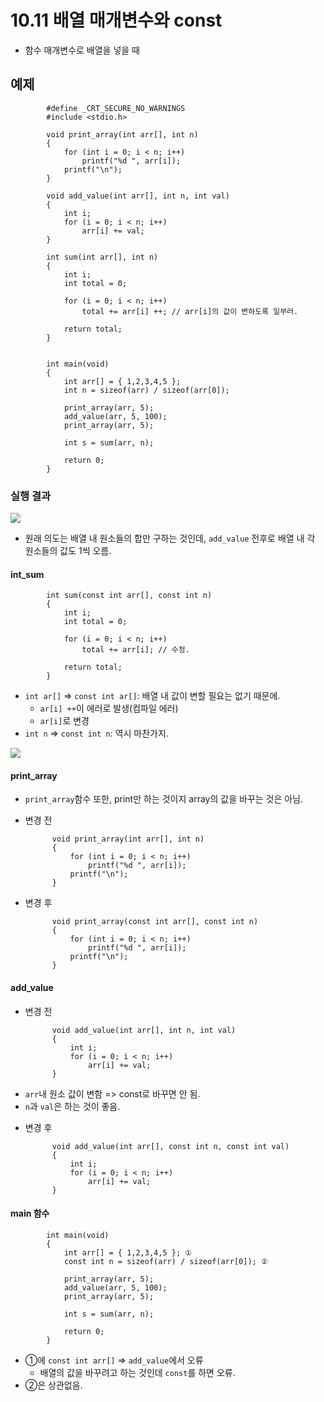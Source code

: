 # 10.11 배열 매개변수와 const

- 함수 매개변수로 배열을 넣을 때

## 예제

            #define _CRT_SECURE_NO_WARNINGS
            #include <stdio.h>

            void print_array(int arr[], int n)
            {
                for (int i = 0; i < n; i++)
                    printf("%d ", arr[i]);
                printf("\n");
            }

            void add_value(int arr[], int n, int val)
            {
                int i;
                for (i = 0; i < n; i++)
                    arr[i] += val;
            }

            int sum(int arr[], int n)
            {
                int i;
                int total = 0;

                for (i = 0; i < n; i++)
                    total += arr[i] ++; // arr[i]의 값이 변하도록 일부러.

                return total;
            }


            int main(void)
            {
                int arr[] = { 1,2,3,4,5 };
                int n = sizeof(arr) / sizeof(arr[0]);

                print_array(arr, 5);
                add_value(arr, 5, 100);
                print_array(arr, 5);

                int s = sum(arr, n);

                return 0;
            }

### 실행 결과

<img src="https://github.com/uber9ma/following_C/blob/master/images/chapter10/array15.png?raw=true">

- 원래 의도는 배열 내 원소들의 합만 구하는 것인데, `add_value` 전후로 배열 내 각 원소들의 값도 1씩 오름.

#### int_sum

            int sum(const int arr[], const int n)
            {
                int i;
                int total = 0;

                for (i = 0; i < n; i++)
                    total += arr[i]; // 수정.

                return total;
            }

- `int ar[]` => `const int ar[]`: 배열 내 값이 변할 필요는 없기 때문에.
  - `ar[i] ++`이 에러로 발생(컴파일 에러)
  - `ar[i]`로 변경
- `int n` => `const int n`: 역시 마찬가지.

<img src="https://github.com/uber9ma/following_C/blob/master/images/chapter10/array16.png?raw=true">

#### print_array

- `print_array`함수 또한, print만 하는 것이지 array의 값을 바꾸는 것은 아님.
- 변경 전

            void print_array(int arr[], int n)
            {
                for (int i = 0; i < n; i++)
                    printf("%d ", arr[i]);
                printf("\n");
            }

- 변경 후

            void print_array(const int arr[], const int n)
            {
                for (int i = 0; i < n; i++)
                    printf("%d ", arr[i]);
                printf("\n");
            }

#### add_value

- 변경 전

            void add_value(int arr[], int n, int val)
            {
                int i;
                for (i = 0; i < n; i++)
                    arr[i] += val;
            }

* `arr`내 원소 값이 변함 => const로 바꾸면 안 됨.
* `n`과 `val`은 하는 것이 좋음.

- 변경 후

            void add_value(int arr[], const int n, const int val)
            {
                int i;
                for (i = 0; i < n; i++)
                    arr[i] += val;
            }

#### main 함수

            int main(void)
            {
                int arr[] = { 1,2,3,4,5 }; ①
                const int n = sizeof(arr) / sizeof(arr[0]); ②

                print_array(arr, 5);
                add_value(arr, 5, 100);
                print_array(arr, 5);

                int s = sum(arr, n);

                return 0;
            }

- ①에 `const int arr[]` => `add_value`에서 오류
  - 배열의 값을 바꾸려고 하는 것인데 `const`를 하면 오류.
- ②은 상관없음.
